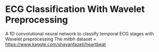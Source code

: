 # ECG Classification With Wavelet Preprocessing
A 1D convolutional neural network to classify temporal ECG stages with Wavelet preprocessing
The mitbh dataset = https://www.kaggle.com/shayanfazeli/heartbeat
